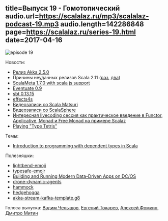 title=Выпуск 19 - Гомотопический
audio.url=https://scalalaz.ru/mp3/scalalaz-podcast-19.mp3
audio.length=142286848
page=https://scalalaz.ru/series-19.html
date=2017-04-16
----
![episode 19](https://scalalaz.ru/img/episode19.png)

Новости:

- [Релиз Akka 2.5.0](https://akka.io/news/2017/04/13/akka-2.5.0-released.html)
- Причины неудачных релизов Scala 2.11 ([раз](https://github.com/scala/scala/pull/5730), [два](https://github.com/scala/scala/pull/5846))
- [ScalaMeta 1.7.0 with scala js support](https://github.com/scalameta/scalameta/blob/master/changelog/1.7.0.md)
- [Eventuate 0.9](https://github.com/RBMHTechnology/eventuate/releases/tag/v-0.9)
- [sbt 0.13.15](https://developer.lightbend.com/blog/2017-04-10-sbt-01315-JDK9-support-and-offline-installation/)
- [effects4s](https://github.com/effects4s/effects4s)
- [Видеозаписи со Scala Matsuri](https://www.youtube.com/channel/UC6DFHglgVXQUVDbUmQHtxDQ)
- [Видеозаписи со ScalaSphere](https://www.youtube.com/channel/UCsLrgs0Sx_baN0SP8hCn7KA/feed)
- [Интересная livecoding сессия как практическое введение в Functor, Applicative, Monad и Free Monad на примере Scalaz](https://www.youtube.com/watch?v=y4w92G8eZPI)
- [Playing "Type Tetris"](https://underscore.io/blog/posts/2017/04/11/type-tetris.html)

Темы:

- [Introduction to programming with dependent types in Scala](https://stepik.org/2294)

Полезняшки:

- [lightbend-emoji](https://github.com/typesafehub/lightbend-emoji)
- [typesafe-emojr](https://github.com/typesafehub/typesafe-emojr)
- [Building and Running Modern Data-Driven Apps on DC/OS](https://mesosphere.com/resources/building-running-modern-data-driven-apps/)
- [drone-dynamic-agents](https://github.com/fommil/drone-dynamic-agents)
- [hammock](https://pepegar.com/hammock)
- [hedgehogqa](https://github.com/hedgehogqa)
- [akka-stream-kafka-template.g8](https://github.com/ScalaWilliam/akka-stream-kafka-template.g8)

Голоса выпуска: [Вадим Челышов](https://github.com/dos65), [Евгений Токарев](https://github.com/strobe), [Алексей Фомкин](https://github.com/fomkin/korolev), [Дмитро Митин](https://github.com/DmytroMitin)
